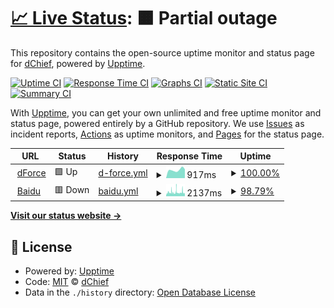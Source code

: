 # [📈 Live Status](https://Donald-Nobel.github.io/Uptime): <!--live status--> **🟧 Partial outage**

This repository contains the open-source uptime monitor and status page for [dChief](www.dforce.network), powered by [Upptime](https://github.com/upptime/upptime).

[![Uptime CI](https://github.com/Donald-Nobel/Uptime/workflows/Uptime%20CI/badge.svg)](https://github.com/Donald-Nobel/Uptime/actions?query=workflow%3A%22Uptime+CI%22)
[![Response Time CI](https://github.com/Donald-Nobel/Uptime/workflows/Response%20Time%20CI/badge.svg)](https://github.com/Donald-Nobel/Uptime/actions?query=workflow%3A%22Response+Time+CI%22)
[![Graphs CI](https://github.com/Donald-Nobel/Uptime/workflows/Graphs%20CI/badge.svg)](https://github.com/Donald-Nobel/Uptime/actions?query=workflow%3A%22Graphs+CI%22)
[![Static Site CI](https://github.com/Donald-Nobel/Uptime/workflows/Static%20Site%20CI/badge.svg)](https://github.com/Donald-Nobel/Uptime/actions?query=workflow%3A%22Static+Site+CI%22)
[![Summary CI](https://github.com/Donald-Nobel/Uptime/workflows/Summary%20CI/badge.svg)](https://github.com/Donald-Nobel/Uptime/actions?query=workflow%3A%22Summary+CI%22)

With [Upptime](https://upptime.js.org), you can get your own unlimited and free uptime monitor and status page, powered entirely by a GitHub repository. We use [Issues](https://github.com/Donald-Nobel/Uptime/issues) as incident reports, [Actions](https://github.com/Donald-Nobel/Uptime/actions) as uptime monitors, and [Pages](https://Donald-Nobel.github.io/Uptime) for the status page.

<!--start: status pages-->
<!-- This summary is generated by Upptime (https://github.com/upptime/upptime) -->
<!-- Do not edit this manually, your changes will be overwritten -->
<!-- prettier-ignore -->
| URL | Status | History | Response Time | Uptime |
| --- | ------ | ------- | ------------- | ------ |
| <img alt="" src="https://icons.duckduckgo.com/ip3/app.dforce.network.ico" height="13"> [dForce](https://app.dforce.network) | 🟩 Up | [d-force.yml](https://github.com/Donald-Nobel/Uptime/commits/HEAD/history/d-force.yml) | <details><summary><img alt="Response time graph" src="./graphs/d-force/response-time-week.png" height="20"> 917ms</summary><br><a href="https://Donald-Nobel.github.io/Uptime/history/d-force"><img alt="Response time 909" src="https://img.shields.io/endpoint?url=https%3A%2F%2Fraw.githubusercontent.com%2FDonald-Nobel%2FUptime%2FHEAD%2Fapi%2Fd-force%2Fresponse-time.json"></a><br><a href="https://Donald-Nobel.github.io/Uptime/history/d-force"><img alt="24-hour response time 955" src="https://img.shields.io/endpoint?url=https%3A%2F%2Fraw.githubusercontent.com%2FDonald-Nobel%2FUptime%2FHEAD%2Fapi%2Fd-force%2Fresponse-time-day.json"></a><br><a href="https://Donald-Nobel.github.io/Uptime/history/d-force"><img alt="7-day response time 917" src="https://img.shields.io/endpoint?url=https%3A%2F%2Fraw.githubusercontent.com%2FDonald-Nobel%2FUptime%2FHEAD%2Fapi%2Fd-force%2Fresponse-time-week.json"></a><br><a href="https://Donald-Nobel.github.io/Uptime/history/d-force"><img alt="30-day response time 882" src="https://img.shields.io/endpoint?url=https%3A%2F%2Fraw.githubusercontent.com%2FDonald-Nobel%2FUptime%2FHEAD%2Fapi%2Fd-force%2Fresponse-time-month.json"></a><br><a href="https://Donald-Nobel.github.io/Uptime/history/d-force"><img alt="1-year response time 909" src="https://img.shields.io/endpoint?url=https%3A%2F%2Fraw.githubusercontent.com%2FDonald-Nobel%2FUptime%2FHEAD%2Fapi%2Fd-force%2Fresponse-time-year.json"></a></details> | <details><summary><a href="https://Donald-Nobel.github.io/Uptime/history/d-force">100.00%</a></summary><a href="https://Donald-Nobel.github.io/Uptime/history/d-force"><img alt="All-time uptime 99.95%" src="https://img.shields.io/endpoint?url=https%3A%2F%2Fraw.githubusercontent.com%2FDonald-Nobel%2FUptime%2FHEAD%2Fapi%2Fd-force%2Fuptime.json"></a><br><a href="https://Donald-Nobel.github.io/Uptime/history/d-force"><img alt="24-hour uptime 100.00%" src="https://img.shields.io/endpoint?url=https%3A%2F%2Fraw.githubusercontent.com%2FDonald-Nobel%2FUptime%2FHEAD%2Fapi%2Fd-force%2Fuptime-day.json"></a><br><a href="https://Donald-Nobel.github.io/Uptime/history/d-force"><img alt="7-day uptime 100.00%" src="https://img.shields.io/endpoint?url=https%3A%2F%2Fraw.githubusercontent.com%2FDonald-Nobel%2FUptime%2FHEAD%2Fapi%2Fd-force%2Fuptime-week.json"></a><br><a href="https://Donald-Nobel.github.io/Uptime/history/d-force"><img alt="30-day uptime 100.00%" src="https://img.shields.io/endpoint?url=https%3A%2F%2Fraw.githubusercontent.com%2FDonald-Nobel%2FUptime%2FHEAD%2Fapi%2Fd-force%2Fuptime-month.json"></a><br><a href="https://Donald-Nobel.github.io/Uptime/history/d-force"><img alt="1-year uptime 99.95%" src="https://img.shields.io/endpoint?url=https%3A%2F%2Fraw.githubusercontent.com%2FDonald-Nobel%2FUptime%2FHEAD%2Fapi%2Fd-force%2Fuptime-year.json"></a></details>
| <img alt="" src="https://icons.duckduckgo.com/ip3/www.baidu.com.ico" height="13"> [Baidu](https://www.baidu.com) | 🟥 Down | [baidu.yml](https://github.com/Donald-Nobel/Uptime/commits/HEAD/history/baidu.yml) | <details><summary><img alt="Response time graph" src="./graphs/baidu/response-time-week.png" height="20"> 2137ms</summary><br><a href="https://Donald-Nobel.github.io/Uptime/history/baidu"><img alt="Response time 2102" src="https://img.shields.io/endpoint?url=https%3A%2F%2Fraw.githubusercontent.com%2FDonald-Nobel%2FUptime%2FHEAD%2Fapi%2Fbaidu%2Fresponse-time.json"></a><br><a href="https://Donald-Nobel.github.io/Uptime/history/baidu"><img alt="24-hour response time 1394" src="https://img.shields.io/endpoint?url=https%3A%2F%2Fraw.githubusercontent.com%2FDonald-Nobel%2FUptime%2FHEAD%2Fapi%2Fbaidu%2Fresponse-time-day.json"></a><br><a href="https://Donald-Nobel.github.io/Uptime/history/baidu"><img alt="7-day response time 2137" src="https://img.shields.io/endpoint?url=https%3A%2F%2Fraw.githubusercontent.com%2FDonald-Nobel%2FUptime%2FHEAD%2Fapi%2Fbaidu%2Fresponse-time-week.json"></a><br><a href="https://Donald-Nobel.github.io/Uptime/history/baidu"><img alt="30-day response time 2104" src="https://img.shields.io/endpoint?url=https%3A%2F%2Fraw.githubusercontent.com%2FDonald-Nobel%2FUptime%2FHEAD%2Fapi%2Fbaidu%2Fresponse-time-month.json"></a><br><a href="https://Donald-Nobel.github.io/Uptime/history/baidu"><img alt="1-year response time 2102" src="https://img.shields.io/endpoint?url=https%3A%2F%2Fraw.githubusercontent.com%2FDonald-Nobel%2FUptime%2FHEAD%2Fapi%2Fbaidu%2Fresponse-time-year.json"></a></details> | <details><summary><a href="https://Donald-Nobel.github.io/Uptime/history/baidu">98.79%</a></summary><a href="https://Donald-Nobel.github.io/Uptime/history/baidu"><img alt="All-time uptime 99.82%" src="https://img.shields.io/endpoint?url=https%3A%2F%2Fraw.githubusercontent.com%2FDonald-Nobel%2FUptime%2FHEAD%2Fapi%2Fbaidu%2Fuptime.json"></a><br><a href="https://Donald-Nobel.github.io/Uptime/history/baidu"><img alt="24-hour uptime 100.00%" src="https://img.shields.io/endpoint?url=https%3A%2F%2Fraw.githubusercontent.com%2FDonald-Nobel%2FUptime%2FHEAD%2Fapi%2Fbaidu%2Fuptime-day.json"></a><br><a href="https://Donald-Nobel.github.io/Uptime/history/baidu"><img alt="7-day uptime 98.79%" src="https://img.shields.io/endpoint?url=https%3A%2F%2Fraw.githubusercontent.com%2FDonald-Nobel%2FUptime%2FHEAD%2Fapi%2Fbaidu%2Fuptime-week.json"></a><br><a href="https://Donald-Nobel.github.io/Uptime/history/baidu"><img alt="30-day uptime 99.72%" src="https://img.shields.io/endpoint?url=https%3A%2F%2Fraw.githubusercontent.com%2FDonald-Nobel%2FUptime%2FHEAD%2Fapi%2Fbaidu%2Fuptime-month.json"></a><br><a href="https://Donald-Nobel.github.io/Uptime/history/baidu"><img alt="1-year uptime 99.82%" src="https://img.shields.io/endpoint?url=https%3A%2F%2Fraw.githubusercontent.com%2FDonald-Nobel%2FUptime%2FHEAD%2Fapi%2Fbaidu%2Fuptime-year.json"></a></details>

<!--end: status pages-->

[**Visit our status website →**](https://Donald-Nobel.github.io/Uptime)

## 📄 License

- Powered by: [Upptime](https://github.com/upptime/upptime)
- Code: [MIT](./LICENSE) © [dChief](www.dforce.network)
- Data in the `./history` directory: [Open Database License](https://opendatacommons.org/licenses/odbl/1-0/)
